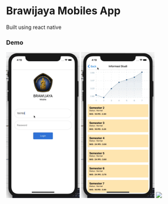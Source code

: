 # Brawijaya Mobiles App

Built using react native

### Demo

<img src="https://github.com/ardasatata/UB-Mobile/blob/master/ezgif-4-2dc88461fe8c.gif" width="200">
<img src="https://github.com/ardasatata/UB-Mobile/blob/master/ezgif-4-51cf6dd54551.gif" width="200">
<img src="https://github.com/ardasatata/UB-Mobile/blob/master/ezgif-4-4a7ea1498f91.gif" width="200">
